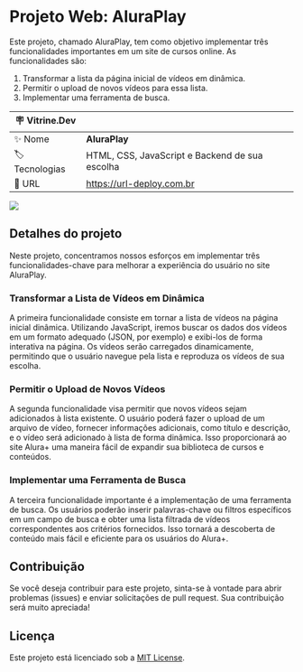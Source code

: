 # Projeto Web: AluraPlay

Este projeto, chamado AluraPlay, tem como objetivo implementar três funcionalidades importantes em um site de cursos online. As funcionalidades são:

1. Transformar a lista da página inicial de vídeos em dinâmica.
2. Permitir o upload de novos vídeos para essa lista.
3. Implementar uma ferramenta de busca.

| :placard: Vitrine.Dev |     |
| -------------  | --- |
| :sparkles: Nome        | **AluraPlay**
| :label: Tecnologias | HTML, CSS, JavaScript e Backend de sua escolha
| :rocket: URL         | https://url-deploy.com.br

<!-- Inserir imagem com a #vitrinedev ao final do link -->
![](https://raw.githubusercontent.com/seu-usuario/seu-repositorio/main/imagens/screenshot.png#vitrinedev)

## Detalhes do projeto

Neste projeto, concentramos nossos esforços em implementar três funcionalidades-chave para melhorar a experiência do usuário no site AluraPlay.

### Transformar a Lista de Vídeos em Dinâmica

A primeira funcionalidade consiste em tornar a lista de vídeos na página inicial dinâmica. Utilizando JavaScript, iremos buscar os dados dos vídeos em um formato adequado (JSON, por exemplo) e exibi-los de forma interativa na página. Os vídeos serão carregados dinamicamente, permitindo que o usuário navegue pela lista e reproduza os vídeos de sua escolha.

### Permitir o Upload de Novos Vídeos

A segunda funcionalidade visa permitir que novos vídeos sejam adicionados à lista existente. O usuário poderá fazer o upload de um arquivo de vídeo, fornecer informações adicionais, como título e descrição, e o vídeo será adicionado à lista de forma dinâmica. Isso proporcionará ao site Alura+ uma maneira fácil de expandir sua biblioteca de cursos e conteúdos.

### Implementar uma Ferramenta de Busca

A terceira funcionalidade importante é a implementação de uma ferramenta de busca. Os usuários poderão inserir palavras-chave ou filtros específicos em um campo de busca e obter uma lista filtrada de vídeos correspondentes aos critérios fornecidos. Isso tornará a descoberta de conteúdo mais fácil e eficiente para os usuários do Alura+.

## Contribuição

Se você deseja contribuir para este projeto, sinta-se à vontade para abrir problemas (issues) e enviar solicitações de pull request. Sua contribuição será muito apreciada!

## Licença

Este projeto está licenciado sob a [MIT License](https://github.com/seu-usuario/seu-repositorio/blob/main/LICENSE).